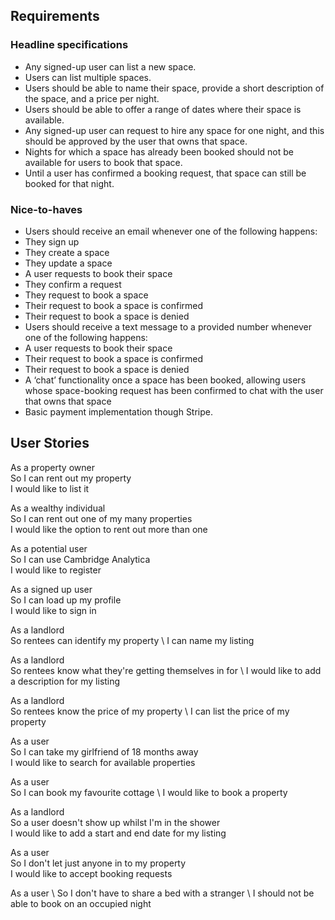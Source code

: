 ## Requirements

### Headline specifications

- Any signed-up user can list a new space.
- Users can list multiple spaces.
- Users should be able to name their space, provide a short description of the space, and a price per night.
- Users should be able to offer a range of dates where their space is available.
- Any signed-up user can request to hire any space for one night, and this should be approved by the user that owns that space.
- Nights for which a space has already been booked should not be available for users to book that space.
- Until a user has confirmed a booking request, that space can still be booked for that night.

### Nice-to-haves

- Users should receive an email whenever one of the following happens:
 - They sign up
 - They create a space
 - They update a space
 - A user requests to book their space
 - They confirm a request
 - They request to book a space
 - Their request to book a space is confirmed
 - Their request to book a space is denied
- Users should receive a text message to a provided number whenever one of the following happens:
 - A user requests to book their space
 - Their request to book a space is confirmed
 - Their request to book a space is denied
- A ‘chat’ functionality once a space has been booked, allowing users whose space-booking request has been confirmed to chat with the user that owns that space
- Basic payment implementation though Stripe.

## User Stories

As a property owner \
So I can rent out my property \
I would like to list it 

As a wealthy individual \
So I can rent out one of my many properties \
I would like the option to rent out more than one 

As a potential user \
So I can use Cambridge Analytica \
I would like to register 

As a signed up user \
So I can load up my profile \
I would like to sign in 

As a landlord \
So rentees can identify my property \ 
I can name my listing 

As a landlord \
So rentees know what they're getting themselves in for \ 
I would like to add a description for my listing

As a landlord \
So rentees know the price of my property \ 
I can list the price of my property 

As a user \
So I can take my girlfriend of 18 months away \
I would like to search for available properties 

As a user \
So I can book my favourite cottage \ 
I would like to book a property

As a landlord \
So a user doesn't show up whilst I'm in the shower \
I would like to add a start and end date for my listing

As a user \
So I don't let just anyone in to my property \
I would like to accept booking requests 

As a user \ 
So I don't have to share a bed with a stranger \ 
I should not be able to book on an occupied night 



